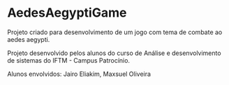 # AedesAegyptiGame
 Projeto criado para desenvolvimento de um jogo com tema de combate ao aedes aegypti.

 Projeto desenvolvido pelos alunos do curso de Análise e desenvolvimento de sistemas do IFTM - Campus Patrocínio.

 Alunos envolvidos:
 Jairo Eliakim, Maxsuel Oliveira

 
